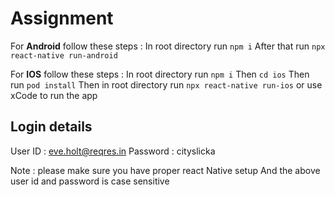 # **Assignment**

For **Android** follow these steps : 
In root directory run ```npm i```
After that run ```npx react-native run-android``` 

For **IOS** follow these steps : 
In root directory run ```npm i```
Then ```cd ios``` 
Then run ```pod install``` 
Then in root directory run ```npx react-native run-ios``` or use xCode to run the app 


## Login details 
User ID : eve.holt@reqres.in
Password : cityslicka

Note : please make sure you have proper react Native setup 
And the above user id and password is case sensitive

